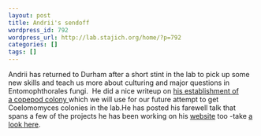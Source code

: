 ```yaml
---
layout: post
title: Andrii's sendoff
wordpress_id: 792
wordpress_url: http://lab.stajich.org/home/?p=792
categories: []
tags: []
---
```

Andrii has returned to Durham after a short stint in the lab to pick up some new skills and teach us more about culturing and major questions in Entomophthorales fungi.  He did a nice writeup on [his establishment of a copepod colony ](http://andriigryganskyi.wordpress.com/2012/09/17/copepods-collection-and-breeding-for-coelomomyces-culturing/)which we will use for our future attempt to get Coelomomyces colonies in the lab.He has posted his farewell talk that spans a few of the projects he has been working on his [website](http://andriigryganskyi.wordpress.com/) too -take [a look here](http://prezi.com/yhpmtgh1odfu/ucr-talk-13th-sept-2012/).

